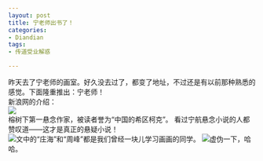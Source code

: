 ```yaml
---
layout: post
title: 宁老师出书了！
categories:
- Diandian
tags:
- 传道受业解惑

---
```

昨天去了宁老师的画室。好久没去过了，都变了地址，不过还是有以前那种熟悉的感觉。下面隆重推出：宁老师！
<br />新浪网的介绍：
<br />
<img src="http://m3.img.srcdd.com/farm4/252/C6FCC9437AF65F346F139567AEC5D4FC_79_130.GIF" />
<br />榕树下第一悬念作家，被读者誉为“中国的希区柯克”。 看过宁航悬念小说的人都赞叹道——这才是真正的悬疑小说！
<br />
<img src="http://m3.img.srcdd.com/farm5/d/2012/0627/10/A30AEBF5B1C1A2DAEB598D33602FC8D3_B500_900_396_302.PNG" />文中的“庄海”和“周峰”都是我们曾经一块儿学习画画的同学。
<img src="http://m1.img.srcdd.com/farm5/d/2012/0627/10/C6119AF56CB728F33DDDD208AE8CDF31_B500_900_306_228.PNG" />虚伪一下，哈哈。